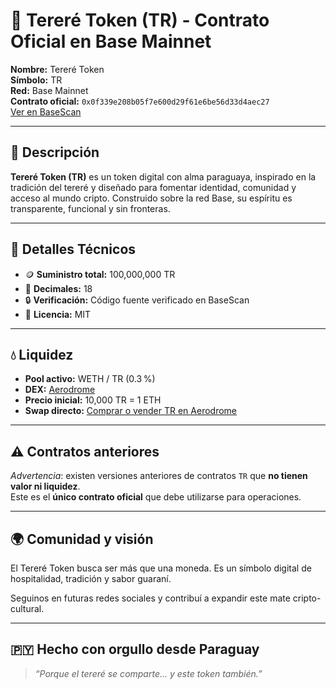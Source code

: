 # 🧉 Tereré Token (TR) - Contrato Oficial en Base Mainnet

**Nombre:** Tereré Token  
**Símbolo:** TR  
**Red:** Base Mainnet  
**Contrato oficial:** `0x0f339e208b05f7e600d29f61e6be56d33d4aec27`  
[Ver en BaseScan](https://basescan.org/token/0x0f339e208b05f7e600d29f61e6be56d33d4aec27)

---

## 📌 Descripción

**Tereré Token (TR)** es un token digital con alma paraguaya, inspirado en la tradición del tereré y diseñado para fomentar identidad, comunidad y acceso al mundo cripto. Construido sobre la red Base, su espíritu es transparente, funcional y sin fronteras.

---

## 🔐 Detalles Técnicos

- 🪙 **Suministro total:** 100,000,000 TR  
- 🔁 **Decimales:** 18  
- 🔒 **Verificación:** Código fuente verificado en BaseScan  
- 📄 **Licencia:** MIT

---

## 💧 Liquidez

- **Pool activo:** WETH / TR (0.3 %)  
- **DEX:** [Aerodrome](https://aerodrome.finance/swap)  
- **Precio inicial:** 10,000 TR = 1 ETH  
- **Swap directo:** [Comprar o vender TR en Aerodrome](https://aerodrome.finance/swap?inputCurrency=ETH&outputCurrency=0x0f339e208b05f7e600d29f61e6be56d33d4aec27)

---

## ⚠️ Contratos anteriores

_Advertencia_: existen versiones anteriores de contratos `TR` que **no tienen valor ni liquidez**.  
Este es el **único contrato oficial** que debe utilizarse para operaciones.

---

## 🌍 Comunidad y visión

El Tereré Token busca ser más que una moneda. Es un símbolo digital de hospitalidad, tradición y sabor guaraní.

Seguinos en futuras redes sociales y contribuí a expandir este mate cripto-cultural.

---

## 🇵🇾 Hecho con orgullo desde Paraguay

> _“Porque el tereré se comparte... y este token también.”_
